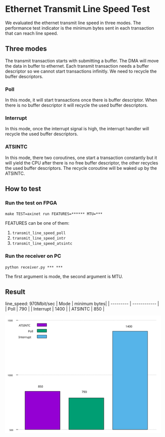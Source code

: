# Ethernet Transmit Line Speed Test

We evaluated the ethernet transmit line speed in three modes. The performance test indicator is the minimum bytes sent in each transaction that can reach line speed.

## Three modes

The transmit transaction starts with submitting a buffer. The DMA will move the data in buffer to ethernet. Each transmit transaction needs a buffer descriptor so we cannot start transactions infinitly. We need to recycle the buffer descriptors.

### Poll

In this mode, it will start transactions once there is buffer descriptor. When there is no buffer descriptor it will recycle the used buffer descriptors.

### Interrupt

In this mode, once the interrupt signal is high, the interrupt handler will recycle the used buffer descriptors.

### ATSINTC

In this mode, there two coroutines, one start a transaction constantly but it will yield the CPU after there is no free buffer descriptor, the other recycles the used buffer descriptors. The recycle coroutine will be waked up by the ATSINTC.

## How to test

### Run the test on FPGA

`make TEST=axinet run FEATURES=****** MTU=***`

FEATURES can be one of them:
1. `transmit_line_speed_poll`
2. `transmit_line_speed_intr`
3. `transmit_line_speed_atsintc`

### Run the receiver on PC

`python receiver.py *** ***`

The first argument is mode, the second argument is MTU.


## Result

line_speed: 970Mbit/sec
| Mode      | minimum bytes|
| --------- | ------------ |
| Poll      | 790          |
| Interrupt | 1400         |
| ATSINTC   | 850          |

![](./transmit_line_speed.svg)